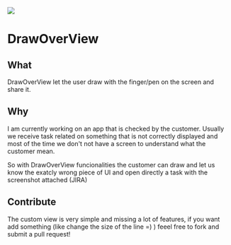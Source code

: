 [![](https://jitpack.io/v/appersiano/DrawOverView.svg)](https://jitpack.io/#appersiano/DrawOverView)

# DrawOverView
## What
DrawOverView let the user draw with the finger/pen on the screen and share it.

## Why
I am currently working on an app that is checked by the customer. Usually we receive task related on something that is not correctly displayed and most of the time we don't not have a screen to understand what the customer mean.

So with DrawOverView funcionalities the customer can draw and let us know the exatcly wrong piece of UI and open directly a task with the screenshot attached (JIRA)

## Contribute
The custom view is very simple and missing a lot of features, if you want add something (like change the size of the line =) ) feeel free to fork and submit a pull request!

